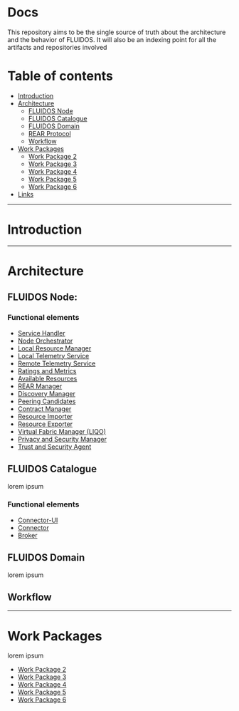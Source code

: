 # Docs
This repository aims to be the single source of truth about the architecture and the behavior of FLUIDOS. It will also be an indexing point for all the artifacts and repositories involved

# Table of contents

- [Introduction](#introduction)
- [Architecture](#architecture)
  - [FLUIDOS Node](#fluidos-node)
  - [FLUIDOS Catalogue](#fluidos-catalogue)
  - [FLUIDOS Domain](#fluidos-domain)
  - [REAR Protocol](#rear-protocol)
  - [Workflow](/Architecture/Workflow.md)
- [Work Packages](#work-packages)
   - [Work Package 2](/WP2/README.md)
   - [Work Package 3](/WP3/README.md)
   - [Work Package 4](/WP4/README.md)
   - [Work Package 5](/WP5/README.md)
   - [Work Package 6](/WP6/README.md)
- [Links](#links)

---

# Introduction


---
# Architecture

## FLUIDOS Node: 

### Functional elements

- [Service Handler](/Work%20Packages/WP4/Service-handler.md)
- [Node Orchestrator](/Work%20Packages/WP4/Node-orchestrator.md)
- [Local Resource Manager](/Work%20Packages/WP3/Local-resource-manager.md)
- [Local Telemetry Service](/Work%20Packages/WP3/Local-telemetry-service.md)
- [Remote Telemetry Service](/Work%20Packages/WP3/Remote-telemetry-service.md)
- [Ratings and Metrics](/Work%20Packages/WP3/Ratings-and-metrics.md)
- [Available Resources](/Work%20Packages/WP3/Available-resources.md)
- [REAR Manager](/Work%20Packages/WP3/REAR-manager.md)
- [Discovery Manager](/Work%20Packages/WP3/Discovery-manager.md)
- [Peering Candidates](/Work%20Packages/WP3/Peering-candidates.md)
- [Contract Manager](/Work%20Packages/WP3/Contract-manager.md)
- [Resource Importer](/Work%20Packages/WP3/Resource-importer.md)
- [Resource Exporter](/Work%20Packages/WP3/Resource-exporter.md)
- [Virtual Fabric Manager (LIQO)](/Work%20Packages/WP3/Virtual-fabric-manager.md)
- [Privacy and Security Manager](/Work%20Packages/WP5/Privacy-and-security-manager.md)
- [Trust and Security Agent](/Work%20Packages/WP5/Trust-and-security-agent.md)

## FLUIDOS Catalogue

lorem ipsum
### Functional elements

- [Connector-UI](#)
- [Connector](#)
- [Broker](#)

## FLUIDOS Domain

lorem ipsum

## Workflow

---
# Work Packages

lorem ipsum

  - [Work Package 2](/WP2/README.md)
  - [Work Package 3](/WP3/README.md)
  - [Work Package 4](/WP4/README.md)
  - [Work Package 5](/WP5/README.md)
  - [Work Package 6](/WP6/README.md)
